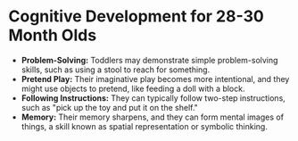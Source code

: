 
# Cognitive Development for 28-30 Month Olds

*   **Problem-Solving:** Toddlers may demonstrate simple problem-solving skills, such as using a stool to reach for something.
*   **Pretend Play:** Their imaginative play becomes more intentional, and they might use objects to pretend, like feeding a doll with a block.
*   **Following Instructions:** They can typically follow two-step instructions, such as "pick up the toy and put it on the shelf."
*   **Memory:** Their memory sharpens, and they can form mental images of things, a skill known as spatial representation or symbolic thinking.
